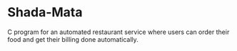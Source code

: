 # Shada-Mata
C program for an automated restaurant service where users can order their food and get their billing done automatically.
